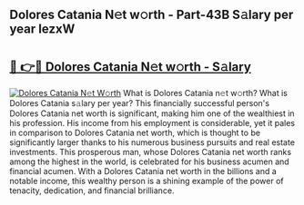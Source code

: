 ## Dolores Catania N𝚎t w𝚘rth - Part-43B S𝚊lary per year IezxW

# <h2><a href="http://gc1qnzz.nevu.top/?p=Dolores+Catania">🔗 👉🔴 Dolores Catania N𝚎t w𝚘rth - S𝚊lary</a></h2>

[![Dolores Catania N𝚎t W𝚘rth](https://i.imgur.com/Oavwk0R.jpeg)](http://gc1qnzz.nevu.top/?p=Dolores+Catania)
What is Dolores Catania n𝚎t w𝚘rth? What is Dolores Catania s𝚊lary per year?
This financially successful person's Dolores Catania net worth is significant, making him one of the wealthiest in his profession. His income from his employment is considerable, yet it pales in comparison to Dolores Catania net worth, which is thought to be significantly larger thanks to his numerous business pursuits and real estate investments. This prosperous man, whose Dolores Catania net worth ranks among the highest in the world, is celebrated for his business acumen and financial acumen. With a Dolores Catania net worth in the billions and a notable income, this wealthy person is a shining example of the power of tenacity, dedication, and financial brilliance.

